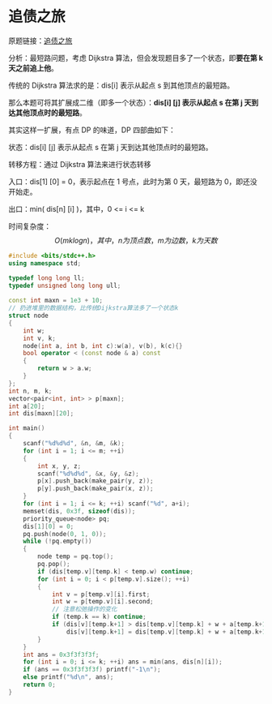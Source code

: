 # 追债之旅

原题链接：[追债之旅](https://ac.nowcoder.com/acm/problem/14700)

分析：最短路问题，考虑 Dijkstra 算法，但会发现题目多了一个状态，即**要在第 k 天之前追上他**。

传统的 Dijkstra 算法求的是：dis[i] 表示从起点 s 到其他顶点的最短路。

那么本题可将其扩展成二维（即多一个状态）：**dis[i] [j] 表示从起点 s 在第 j 天到达其他顶点时的最短路**。

其实这样一扩展，有点 DP 的味道，DP 四部曲如下：

状态：dis[i] [j] 表示从起点 s 在第 j 天到达其他顶点时的最短路。

转移方程：通过 Dijkstra 算法来进行状态转移

入口：dis[1] [0] = 0，表示起点在 1 号点，此时为第 0 天，最短路为 0，即还没开始走。

出口：min( dis[n] [i] )，其中，0 <= i <= k

时间复杂度：
$$
O(mklogn)，其中，n为顶点数，m为边数，k为天数
$$




```cpp
#include <bits/stdc++.h>
using namespace std;

typedef long long ll;
typedef unsigned long long ull;
 
const int maxn = 1e3 + 10;
// 扔进堆里的数据结构，比传统Dijkstra算法多了一个状态k
struct node
{
    int w;
    int v, k;
    node(int a, int b, int c):w(a), v(b), k(c){}
    bool operator < (const node & a) const
    {
        return w > a.w;
    }
};
int n, m, k;
vector<pair<int, int> > p[maxn];
int a[20];
int dis[maxn][20];

int main()
{
    scanf("%d%d%d", &n, &m, &k);
    for (int i = 1; i <= m; ++i)
    {
        int x, y, z;
        scanf("%d%d%d", &x, &y, &z);
        p[x].push_back(make_pair(y, z));
        p[y].push_back(make_pair(x, z));
    }
    for (int i = 1; i <= k; ++i) scanf("%d", a+i);
    memset(dis, 0x3f, sizeof(dis));
    priority_queue<node> pq;
    dis[1][0] = 0;
    pq.push(node(0, 1, 0));
    while (!pq.empty())
    {
        node temp = pq.top();
        pq.pop();
        if (dis[temp.v][temp.k] < temp.w) continue;
        for (int i = 0; i < p[temp.v].size(); ++i)
        {
            int v = p[temp.v][i].first;
            int w = p[temp.v][i].second;
            // 注意松弛操作的变化
            if (temp.k == k) continue;
            if (dis[v][temp.k+1] > dis[temp.v][temp.k] + w + a[temp.k+1])
                dis[v][temp.k+1] = dis[temp.v][temp.k] + w + a[temp.k+1], pq.push(node(dis[v][temp.k+1], v, temp.k+1));
        }
    }
    int ans = 0x3f3f3f3f;
    for (int i = 0; i <= k; ++i) ans = min(ans, dis[n][i]);
    if (ans == 0x3f3f3f3f) printf("-1\n");
    else printf("%d\n", ans);
    return 0;
}
```

